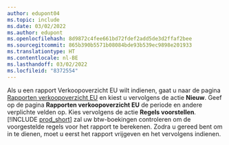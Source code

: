 ```yaml
---
author: edupont04
ms.topic: include
ms.date: 03/02/2022
ms.author: edupont
ms.openlocfilehash: 8d9872c4fee661bd72fdef2add5de3d2ffaf2bee
ms.sourcegitcommit: 865b390b5571b08084bde93b539ec9898e201933
ms.translationtype: HT
ms.contentlocale: nl-BE
ms.lasthandoff: 03/02/2022
ms.locfileid: "8372554"
---
```

Als u een rapport Verkoopoverzicht EU wilt indienen, gaat u naar de pagina [Rapporten verkoopoverzicht EU](https://businesscentral.dynamics.com?page=321) en kiest u vervolgens de actie **Nieuw**. Geef op de pagina **Rapporten verkoopoverzicht EU** de periode en andere verplichte velden op. Kies vervolgens de actie **Regels voorstellen**. [!INCLUDE [prod_short](../includes/prod_short.md)] zal uw btw-boekingen controleren om de voorgestelde regels voor het rapport te berekenen. Zodra u gereed bent om in te dienen, moet u eerst het rapport vrijgeven en het vervolgens indienen.
